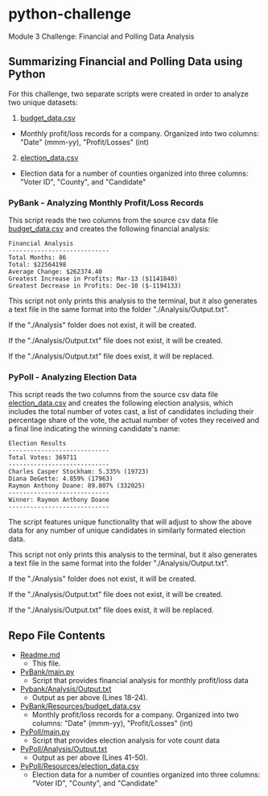 # python-challenge
Module 3 Challenge: Financial and Polling Data Analysis

## Summarizing Financial and Polling Data using Python

For this challenge, two separate scripts were created in order to analyze two unique datasets:
1. [budget_data.csv](https://github.com/zmoloci/python-challenge/blob/main/PyBank/Resources/budget_data.csv)
  - Monthly profit/loss records for a company. Organized into two columns: "Date" (mmm-yy), "Profit/Losses" (int)
2. [election_data.csv](https://github.com/zmoloci/python-challenge/blob/main/PyPoll/Resources/election_data.csv)
  - Election data for a number of counties organized into three columns: "Voter ID", "County", and "Candidate"



### PyBank - Analyzing Monthly Profit/Loss Records

This script reads the two columns from the source csv data file [budget_data.csv](https://github.com/zmoloci/python-challenge/blob/main/PyBank/Resources/budget_data.csv) and creates the following financial analysis:
  ```text
  Financial Analysis
  ----------------------------
  Total Months: 86
  Total: $22564198
  Average Change: $262374.40
  Greatest Increase in Profits: Mar-13 ($1141840)
  Greatest Decrease in Profits: Dec-10 ($-1194133)
  ```
This script not only prints this analysis to the terminal, but it also generates a text file in the same format into the folder "./Analysis/Output.txt".

If the "./Analysis" folder does not exist, it will be created.

If the "./Analysis/Output.txt" file does not exist, it will be created.

If the "./Analysis/Output.txt" file does exist, it will be replaced.




### PyPoll - Analyzing Election Data

This script reads the two columns from the source csv data file [election_data.csv](https://github.com/zmoloci/python-challenge/blob/main/PyPoll/Resources/election_data.csv) and creates the following election analysis, which includes the total number of votes cast, a list of candidates including their percentage share of the vote, the actual number of votes they received and a final line indicating the winning candidate's name:
  ```text
  Election Results
  ----------------------------
  Total Votes: 369711
  ----------------------------
  Charles Casper Stockham: 5.335% (19723)
  Diana DeGette: 4.859% (17963)
  Raymon Anthony Doane: 89.807% (332025)
  ----------------------------
  Winner: Raymon Anthony Doane
  ----------------------------
  ```
The script features unique functionality that will adjust to show the above data for any number of unique candidates in similarly formated election data.

This script not only prints this analysis to the terminal, but it also generates a text file in the same format into the folder "./Analysis/Output.txt".

If the "./Analysis" folder does not exist, it will be created.

If the "./Analysis/Output.txt" file does not exist, it will be created.

If the "./Analysis/Output.txt" file does exist, it will be replaced.


## Repo File Contents
- [Readme.md](https://github.com/zmoloci/python-challenge/blob/main/Readme.md)
  - This file.
- [PyBank/main.py](https://github.com/zmoloci/python-challenge/blob/main/PyBank/main.py)
  - Script that provides financial analysis for monthly profit/loss data   
- [Pybank/Analysis/Output.txt](https://github.com/zmoloci/python-challenge/blob/main/PyBank/Analysis/Output.txt)
  - Output as per above (Lines 18-24).
- [PyBank/Resources/budget_data.csv](https://github.com/zmoloci/python-challenge/blob/main/PyBank/Resources/budget_data.csv)
  - Monthly profit/loss records for a company. Organized into two columns: "Date" (mmm-yy), "Profit/Losses" (int)
- [PyPoll/main.py](https://github.com/zmoloci/python-challenge/blob/main/PyPoll/main.py)
  - Script that provides election analysis for vote count data 
- [PyPoll/Analysis/Output.txt](https://github.com/zmoloci/python-challenge/blob/main/PyPoll/Analysis/Output.txt)
  - Output as per above (Lines 41-50).
- [PyPoll/Resources/election_data.csv](https://github.com/zmoloci/python-challenge/blob/main/PyPoll/Resources/election_data.csv)
  - Election data for a number of counties organized into three columns: "Voter ID", "County", and "Candidate"
